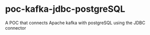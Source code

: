 # poc-kafka-jdbc-postgreSQL
 A POC that connects Apache kafka with postgreSQL using the JDBC connector
